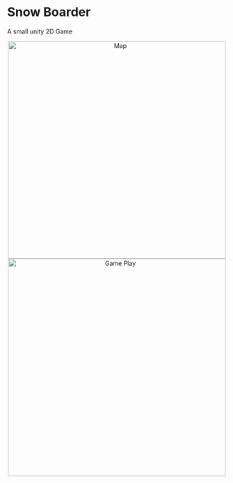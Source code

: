 # Snow Boarder
A small unity 2D Game

<p align="center">
  <img src="Assets/images/map.png" alt="Map" width="500">
  <img src="Assets/images/game_play.png" alt="Game Play" width="500">
</p>
